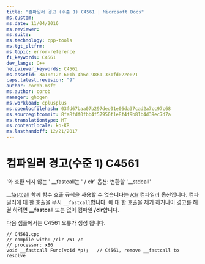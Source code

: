 ```yaml
---
title: "컴파일러 경고 (수준 1) C4561 | Microsoft Docs"
ms.custom: 
ms.date: 11/04/2016
ms.reviewer: 
ms.suite: 
ms.technology: cpp-tools
ms.tgt_pltfrm: 
ms.topic: error-reference
f1_keywords: C4561
dev_langs: C++
helpviewer_keywords: C4561
ms.assetid: 3a10c12c-601b-4b6c-9861-331fd022e021
caps.latest.revision: "9"
author: corob-msft
ms.author: corob
manager: ghogen
ms.workload: cplusplus
ms.openlocfilehash: 03fd67baa07b297ded01e06da37cad2a7cc97c68
ms.sourcegitcommit: 8fa8fdf0fbb4f57950f1e8f4f9b81b4d39ec7d7a
ms.translationtype: MT
ms.contentlocale: ko-KR
ms.lasthandoff: 12/21/2017
---
```

# <a name="compiler-warning-level-1-c4561"></a>컴파일러 경고(수준 1) C4561
'와 호환 되지 않는 ' __fastcall는 ' / clr' 옵션: 변환할 '\__stdcall'  
  
 [__fastcall](../../cpp/fastcall.md) 함께 함수 호출 규칙을 사용할 수 없습니다는 [/clr](../../build/reference/clr-common-language-runtime-compilation.md) 컴파일러 옵션입니다. 컴파일러에 대 한 호출을 무시 `__fastcall`합니다. 에 대 한 호출을 제거 하거나이 경고를 해결 하려면 **__fastcall** 또는 없이 컴파일 **/clr**합니다.  
  
 다음 샘플에서는 C4561 오류가 생성 됩니다.  
  
```  
// C4561.cpp  
// compile with: /clr /W1 /c  
// processor: x86  
void __fastcall Func(void *p);   // C4561, remove __fastcall to resolve  
```